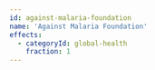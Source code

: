 ```yaml
---
id: against-malaria-foundation
name: 'Against Malaria Foundation'
effects:
  - categoryId: global-health
    fraction: 1
---
```

